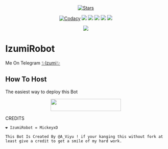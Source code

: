 <p align="center">
    <a href="https://github.com/MickeyxD/IzumiRobot/stargazers"><img src="https://img.shields.io/github/stars/noob-kittu/YoneRobot?label=Stars&style=flat-square&logo=github&color=F10070" alt="Stars" /></a>
</p>
<p align="center">
    <a href="https://app.codacy.com/manual/MickeyxD/IzumiRobot/dashboard"> <img src="https://img.shields.io/codacy/grade/4d58f2a402b54aed8a7d95f7add45a81?color=brightgreen&logo=codacy&logoColor=green&style=for-the-badge" alt="Codacy" /></a>
    <a href="https://github.com/MickeyxD/IzumiRobot"> <img src="https://img.shields.io/github/repo-size/noob-kittu/YoneRobot?color=orange&logo=github&logoColor=green&style=for-the-badge" /></a>
    <a href="https://github.com/MicleyxD/IzumiRobot/commits/prince"> <img src="https://img.shields.io/github/last-commit/MickeyxD/IzumiRobot?color=blue&logo=github&logoColor=green&style=for-the-badge" /></a>
    <a href="https://github.com/MickeyxD/IzumiRobot/issues"> <img src="https://img.shields.io/github/issues/MickeyxD/IzumiRobot?color=blueviolet&logo=github&logoColor=green&style=for-the-badge" /></a>
    <a href="https://github.com/MickeyxD/IzumiRobot/network/members"> <img src="https://img.shields.io/github/forks/MickeyxD/IzumiRobot?color=red&logo=github&logoColor=green&style=for-the-badge" /></a>  
    <a href="https://pypi.org/project/Telethon/"> <img src="https://img.shields.io/pypi/v/telethon?color=yellow&label=telethon&logo=python&logoColor=green&style=for-the-badge" /></a>
</p>

<p align="center">
  <img src="https://telegra.ph/file/7e61fe06a9c02747249c4.jpg">
</p>

# IzumiRobot
Me On Telegram [✨Izumi✨](https://t.me/IzumiRobot)

## How To Host
The easiest way to deploy this Bot
<p align="center"><a href="https://heroku.com/deploy?template=https://github.com/MickeyxD/Izumi-Robot"> <img src="https://img.shields.io/badge/Deploy%20To%20Heroku-black?style=for-the-badge&logo=heroku" width="220" height="38.45"/></a></p>
 
CREDITS
```
❤️ IzumiRobot = MickeyxD

This Bot Is Created By @A_Viyu ! if your kanging this without fork at least give a credit to get a smile of my hard work.




```

